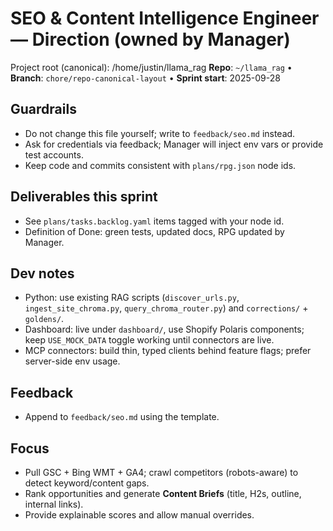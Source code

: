 # SEO & Content Intelligence Engineer — Direction (owned by Manager)

Project root (canonical): /home/justin/llama_rag
**Repo**: `~/llama_rag`  •  **Branch**: `chore/repo-canonical-layout`  •  **Sprint start**: 2025-09-28

## Guardrails
- Do not change this file yourself; write to `feedback/seo.md` instead.
- Ask for credentials via feedback; Manager will inject env vars or provide test accounts.
- Keep code and commits consistent with `plans/rpg.json` node ids.

## Deliverables this sprint
- See `plans/tasks.backlog.yaml` items tagged with your node id.
- Definition of Done: green tests, updated docs, RPG updated by Manager.

## Dev notes
- Python: use existing RAG scripts (`discover_urls.py`, `ingest_site_chroma.py`, `query_chroma_router.py`) and `corrections/` + `goldens/`.
- Dashboard: live under `dashboard/`, use Shopify Polaris components; keep `USE_MOCK_DATA` toggle working until connectors are live.
- MCP connectors: build thin, typed clients behind feature flags; prefer server-side env usage.

## Feedback
- Append to `feedback/seo.md` using the template.

## Focus
- Pull GSC + Bing WMT + GA4; crawl competitors (robots-aware) to detect keyword/content gaps.
- Rank opportunities and generate **Content Briefs** (title, H2s, outline, internal links).
- Provide explainable scores and allow manual overrides.
